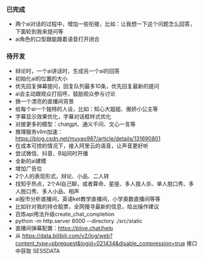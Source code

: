 ### 已完成

- 两个ai对话的过程中，增加一些衔接，比如：让我想一下这个问题怎么回答，下面轮到我来提问等
- ai角色的口型跟能跟着语音打开闭合

### 待开发

- 辩论时，一个ai讲话时，生成另一个ai的回答
- 初始化ai的位置的大小
- 优先回复弹幕提问，回复队列最多10条，优先回复最新的提问
- ai会主动跟观众打招呼，鼓励观众参与讨论
- 换一个漂亮的直播间背景
- 给每个ai一个独特的人设，比如：知心大姐姐、傲娇小公主等
- 字幕显示效果优化，字幕对话框样式优化
- 对接更多的模型：chatgpt、通义千问、文心一言等
- 推理服务vllm加速：https://blog.csdn.net/muyao987/article/details/131690801
- 在成本可控的情况下，接入阿里云的语音，让声音更好听
- 尝试微信、抖音、B站同时开播
- 全新的ai建模
- 增加广告位
- 2个人的表现形式，辩论、小品、二人转
- 找知乎热点，2个AI自己聊，或者算命、星座、多人狼人杀、单人脱口秀、多人脱口秀、多人小品、相声
- ai股市分析直播间，英语ket教学直播间，小学奥数直播间等等
- 比如针对我的持仓股票，全网搜寻最新的信息，给出操作建议
- 百炼api用法升级create_chat_completion
- python -m http.server 8000 --directory ./src/static
- 直播间弹幕配置：https://blive.chat/help 
- 从 https://data.bilibili.com/v2/log/web?content_type=pbrequest&logid=021434&disable_compression=true 接口中获取 SESSDATA